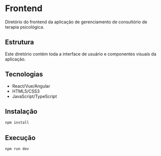 # Frontend

Diretório do frontend da aplicação de gerenciamento de consultório de terapia psicológica.

## Estrutura

Este diretório contém toda a interface de usuário e componentes visuais da aplicação.

## Tecnologias

- React/Vue/Angular
- HTML5/CSS3
- JavaScript/TypeScript

## Instalação

```bash
npm install
```

## Execução

```bash
npm run dev
```
